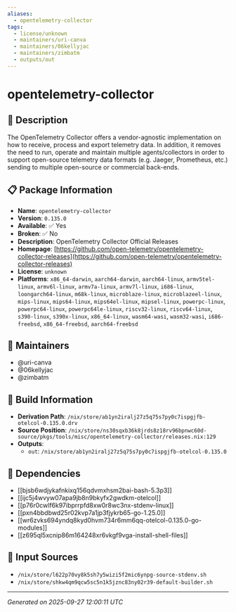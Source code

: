 ```yaml
---
aliases:
  - opentelemetry-collector
tags:
  - license/unknown
  - maintainers/uri-canva
  - maintainers/06kellyjac
  - maintainers/zimbatm
  - outputs/out
---
```


# opentelemetry-collector

## 📝 Description

The OpenTelemetry Collector offers a vendor-agnostic implementation on how
to receive, process and export telemetry data. In addition, it removes the
need to run, operate and maintain multiple agents/collectors in order to
support open-source telemetry data formats (e.g. Jaeger, Prometheus, etc.)
sending to multiple open-source or commercial back-ends.


## 📋 Package Information

- **Name**: `opentelemetry-collector`
- **Version**: `0.135.0`
- **Available**: ✅ Yes
- **Broken**: ✅ No
- **Description**: OpenTelemetry Collector Official Releases
- **Homepage**: [https://github.com/open-telemetry/opentelemetry-collector-releases](https://github.com/open-telemetry/opentelemetry-collector-releases)
- **License**: `unknown`
- **Platforms**: `x86_64-darwin`, `aarch64-darwin`, `aarch64-linux`, `armv5tel-linux`, `armv6l-linux`, `armv7a-linux`, `armv7l-linux`, `i686-linux`, `loongarch64-linux`, `m68k-linux`, `microblaze-linux`, `microblazeel-linux`, `mips-linux`, `mips64-linux`, `mips64el-linux`, `mipsel-linux`, `powerpc-linux`, `powerpc64-linux`, `powerpc64le-linux`, `riscv32-linux`, `riscv64-linux`, `s390-linux`, `s390x-linux`, `x86_64-linux`, `wasm64-wasi`, `wasm32-wasi`, `i686-freebsd`, `x86_64-freebsd`, `aarch64-freebsd`
## 👥 Maintainers

- @uri-canva
- @06kellyjac
- @zimbatm


## 🔧 Build Information

- **Derivation Path**: `/nix/store/ab1yn2iralj27z5q75s7py0c7ispgjfb-otelcol-0.135.0.drv`
- **Source Position**: `/nix/store/ns30sqxb36k8jrds8z18rv96bpnwc60d-source/pkgs/tools/misc/opentelemetry-collector/releases.nix:129`
- **Outputs**:
  - `out`:  `/nix/store/ab1yn2iralj27z5q75s7py0c7ispgjfb-otelcol-0.135.0`

## 🔗 Dependencies

- [[bjsb6wdjykafnkixq156qdvmxhsm2bai-bash-5.3p3]]
- [[ijc5j4wvyw07apa9jb8n9bkyfx2gwdkm-otelcol]]
- [[p76r0cwlf6k97ibprrpfd8xw0r8wc3nx-stdenv-linux]]
- [[pxn4bbdbwd25r02kvp7a1jp3fjykrb65-go-1.25.0]]
- [[wr6zvks694yndq8kyd0hvm734r6mm6qq-otelcol-0.135.0-go-modules]]
- [[z695ql5xcnip86m164248xr6vkgf9vga-install-shell-files]]

## 📁 Input Sources

- `/nix/store/l622p70vy8k5sh7y5wizi5f2mic6ynpg-source-stdenv.sh`
- `/nix/store/shkw4qm9qcw5sc5n1k5jznc83ny02r39-default-builder.sh`

---
*Generated on 2025-09-27 12:00:11 UTC*
